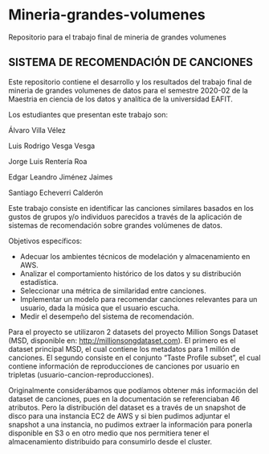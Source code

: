 # Mineria-grandes-volumenes
Repositorio para el trabajo final de mineria de grandes volumenes

## SISTEMA DE RECOMENDACIÓN DE CANCIONES

Este repositorio contiene el desarrollo y los resultados del trabajo final de mineria de grandes volumenes de datos para el semestre 2020-02 de la Maestria en ciencia de los datos y analítica de la universidad EAFIT.

Los estudiantes que presentan este trabajo son:

Álvaro Villa Vélez

Luis Rodrigo Vesga Vesga

Jorge Luis Rentería Roa

Edgar Leandro Jiménez Jaimes

Santiago Echeverri Calderón


Este trabajo consiste en identificar las canciones similares basados en los gustos de grupos y/o individuos parecidos a través de la aplicación de sistemas de recomendación sobre grandes volúmenes de datos.

Objetivos específicos:
-	Adecuar los ambientes técnicos de modelación y almacenamiento en AWS.
-	Analizar el comportamiento histórico de los datos y su distribución estadística.
-	Seleccionar una métrica de similaridad entre canciones.
-	Implementar un modelo para recomendar canciones relevantes para un usuario, dada la música que el usuario escucha.
-	Medir el desempeño del sistema de recomendación.

Para el proyecto se utilizaron 2 datasets del proyecto Million Songs Dataset (MSD, disponible en: http://millionsongdataset.com).  El primero es el dataset principal MSD, el cual contiene los metadatos para 1 millón de canciones.  El segundo consiste en el conjunto “Taste Profile subset”, el cual contiene información de reproducciones de canciones por usuario en tripletas (usuario-cancion-reproducciones).

Originalmente considerábamos que podíamos obtener más información del dataset de canciones, pues en la documentación se referenciaban 46 atributos.  Pero la distribución del dataset es a través de un snapshot de disco para una instancia EC2 de AWS y si bien pudimos adjuntar el snapshot a una instancia, no pudimos extraer la información para ponerla disponible en S3 o en otro medio que nos permitiera tener el almacenamiento distribuido para consumirlo desde el cluster.
